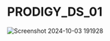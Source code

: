 # PRODIGY_DS_01
![Screenshot 2024-10-03 191928](https://github.com/user-attachments/assets/5ce25464-33ad-40ce-890c-f9ed05eff017)
